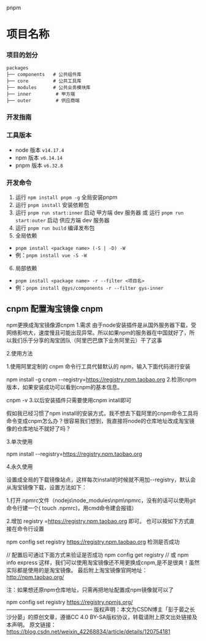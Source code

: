 pnpm
# 项目名称

### 项目的划分
```
packages
├── components   # 公共组件库
├── core         # 公共工具库
├── modules      # 公共业务模块库
├── inner         # 甲方端
├── outer         # 供应商端
```

### 开发指南

### 工具版本

- node 版本 `v14.17.4`
- npm  版本 `v6.14.14`
- pnpm 版本 `v6.32.8`

### 开发命令

1. 运行 `npm install pnpm -g` 全局安装pnpm
2. 运行 `pnpm install` 安装依赖包
3. 运行 `pnpm run start:inner` 启动 甲方端 dev 服务器 或 运行 `pnpm run start:outer` 启动 供应方端 dev 服务器
4. 运行 `pnpm run build` 编译发布包
5. 全局依赖
-  `pnpm install <package name> (-S | -D) -W`
-  例：`pnpm install vue -S -W`
6. 局部依赖
-  `pnpm install <package name> -r --filter <项目名>`
-  例：`pnpm install @gys/components -r --filter gys-inner`



## cnpm 配置淘宝镜像 cnpm

npm更换成淘宝镜像源cnpm
1.需求
 由于node安装插件是从国外服务器下载，受网络影响大，速度慢且可能出现异常。所以如果npm的服务器在中国就好了，所以我们乐于分享的淘宝团队（阿里巴巴旗下业务阿里云）干了这事

2.使用方法

1.使用阿里定制的 cnpm 命令行工具代替默认的 npm，输入下面代码进行安装

npm install -g cnpm --registry=https://registry.npm.taobao.org
2.检测cnpm版本，如果安装成功可以看到cnpm的基本信息。

cnpm -v
3.以后安装插件只需要使用cnpm intall即可

假如我已经习惯了npm install的安装方式，我不想去下载阿里的cnpm命令工具将命令变成cnpm怎么办？很容易我们想到，我直接将node的仓库地址改成淘宝镜像的仓库地址不就好了吗？

3.单次使用

npm install --registry=https://registry.npm.taobao.org

4.永久使用

设置成全局的下载镜像站点，这样每次install的时候就不用加--registry，默认会从淘宝镜像下载，设置方法如下：
 

1.打开.npmrc文件（nodejs\node_modules\npm\npmrc，没有的话可以使用git命令行建一个( touch .npmrc)，用cmd命令建会报错）
 
2.增加 registry =https://registry.npm.taobao.org 即可。
也可以按如下方式直接在命令行设置

npm config set registry https://registry.npm.taobao.org
检测是否成功

// 配置后可通过下面方式来验证是否成功
npm config get registry
// 或
npm info express
这样，我们可以使用淘宝镜像还不用更换成cnpm,是不是很爽！虽然实际都是使用的是淘宝镜像。
最后附上淘宝镜像官网地址：http://npm.taobao.org/

注：如果想还原npm仓库地址，只需再把地址配置成npm镜像就可以了

npm config set registry https://registry.npmjs.org/
————————————————
版权声明：本文为CSDN博主「彭于晏之长沙分晏」的原创文章，遵循CC 4.0 BY-SA版权协议，转载请附上原文出处链接及本声明。
原文链接：https://blog.csdn.net/weixin_42268834/article/details/120754181